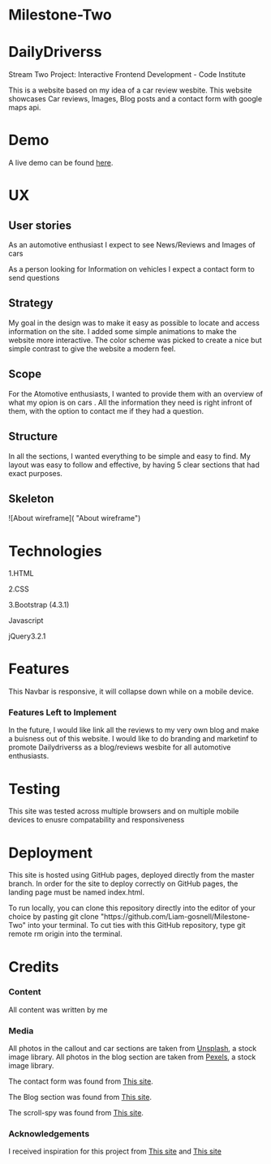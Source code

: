 # Milestone-Two

# DailyDriverss
<p>Stream Two Project: Interactive Frontend Development - Code Institute<p>

<p> This is a website based on my idea of a car review wesbite.
This website showcases Car reviews, Images, Blog posts and a contact form with google maps api.
</p>


# Demo 

A live demo can be found [here](https://dailydriverss.com/).


# UX

<h2>User stories</h2>

<p>As an automotive enthusiast I expect to see News/Reviews and Images of cars</p>
<p>As a person looking for Information on vehicles I expect a contact form to send questions</p>

<h2>Strategy</h2>
<p>My goal in the design was to make it easy as possible to locate and access information on the site.
I added some simple animations to make the website more interactive. 
The color scheme was picked to create a nice but simple contrast to give the website a modern feel. </p>


<h2>Scope</h2>
<p>For the Atomotive enthusiasts, I wanted to provide them with an overview of what my opion is on cars . All the information they need 
is right infront of them, with the option to contact me if they had a question. </p>

<h2>Structure</h2>
<p>In all the sections, I wanted everything to be simple and easy to find. My layout was easy to follow and effective, 
by having 5 clear sections that had exact purposes. </p>


<h2>Skeleton</h2>



![About wireframe]( "About wireframe")


# Technologies

<p>1.HTML</p>
<p>2.CSS</p>
<p>3.Bootstrap (4.3.1)</p>
<p>Javascript</p>
<p>jQuery3.2.1</p>

# Features

<p>This Navbar is responsive, it will collapse down while on a mobile device.</p>

<h3>Features Left to Implement</h3>

<p>In the future, I would like link all the reviews to my very own blog and make a buisness out of this website.
I would like to do branding and marketinf to promote Dailydriverss as a blog/reviews wesbite for all automotive enthusiasts.
</p>


# Testing

<p>This site was tested across multiple browsers and on multiple mobile devices to enusre compatability and responsiveness</p>


# Deployment

<p>This site is hosted using GitHub pages, deployed directly from the master branch. 
In order for the site to deploy correctly on GitHub pages, the landing page must be named index.html.</p>

<p>To run locally, you can clone this repository directly into the editor of your choice 
by pasting git clone  "https://github.com/Liam-gosnell/Milestone-Two" into your terminal. 
To cut ties with this GitHub repository, type git remote rm origin into the terminal.
</p>


# Credits
<h3>Content</h3>

<p>All content was written by me</p>

<h3>Media</h3>

<p>All photos in the callout and car sections are taken from <a href="https://unsplash.com/">Unsplash</a>, a stock image library.
All photos in the blog section are taken from <a href="https://pexels.com/">Pexels</a>, a stock image library.
</p>

<p>The contact form was found from <a href="https://bootsnipp.com/snippets/N6bPx">This site</a>.
 </p>

 <p> The Blog section was found from  <a href="https://bootsnipp.com/snippets/2A3br">This site</a>.
 </p>
 <p> The scroll-spy was found from  <a href="https://www.youtube.com/watch?v=Iy96iPwzY18">This site</a>.
 </p>

<h3>Acknowledgements</h3>

<p>
I received inspiration for this project from <a href="https://uv-way.com/#dodge-charger">This site</a>
and <a href="https://changinglanes.ie/">This site</a>
 </p>